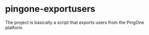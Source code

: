 # pingone-exportusers
The project is basically a script that exports users from the PingOne platform
